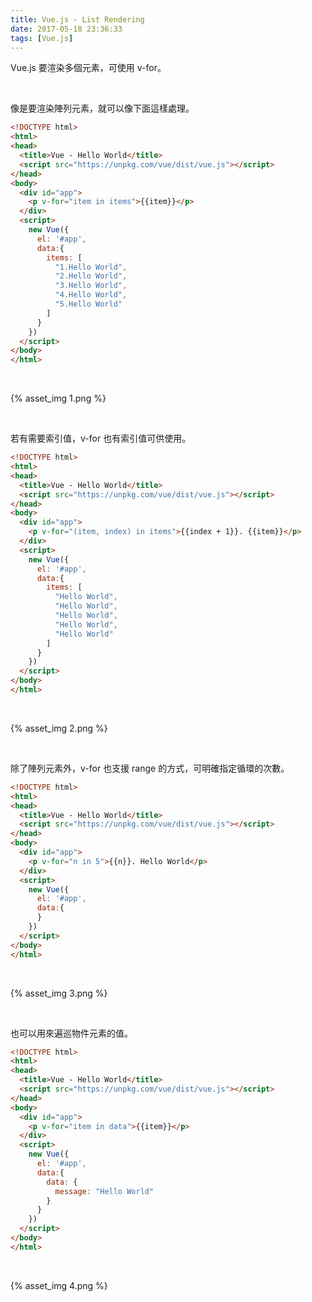 ```yaml
---
title: Vue.js - List Rendering
date: 2017-05-18 23:36:33
tags: [Vue.js]
---
```


Vue.js 要渲染多個元素，可使用 v-for。  

<!-- More -->

<br/>


像是要渲染陣列元素，就可以像下面這樣處理。  

```html
<!DOCTYPE html>
<html>
<head>
  <title>Vue - Hello World</title>
  <script src="https://unpkg.com/vue/dist/vue.js"></script>
</head>
<body>
  <div id="app">
    <p v-for="item in items">{{item}}</p>
  </div>
  <script>
    new Vue({
      el: '#app',
      data:{
        items: [
          "1.Hello World",
          "2.Hello World",
          "3.Hello World",
          "4.Hello World",
          "5.Hello World"
        ]
      }
    })
  </script>
</body>
</html>
```

<br/>


{% asset_img 1.png %}

<br/>


若有需要索引值，v-for 也有索引值可供使用。  

```html
<!DOCTYPE html>
<html>
<head>
  <title>Vue - Hello World</title>
  <script src="https://unpkg.com/vue/dist/vue.js"></script>
</head>
<body>
  <div id="app">
    <p v-for="(item, index) in items">{{index + 1}}. {{item}}</p>
  </div>
  <script>
    new Vue({
      el: '#app',
      data:{
        items: [
          "Hello World",
          "Hello World",
          "Hello World",
          "Hello World",
          "Hello World"
        ]
      }      
    })
  </script>
</body>
</html>
```

<br/>



{% asset_img 2.png %}

<br/>


除了陣列元素外，v-for 也支援 range 的方式，可明確指定循環的次數。  

```html
<!DOCTYPE html>
<html>
<head>
  <title>Vue - Hello World</title>
  <script src="https://unpkg.com/vue/dist/vue.js"></script>
</head>
<body>
  <div id="app">
    <p v-for="n in 5">{{n}}. Hello World</p>
  </div>
  <script>
    new Vue({
      el: '#app',
      data:{
      }
    })
  </script>
</body>
</html>
```

<br/>



{% asset_img 3.png %}

<br/>


也可以用來遍巡物件元素的值。  

```html
<!DOCTYPE html>
<html>
<head>
  <title>Vue - Hello World</title>
  <script src="https://unpkg.com/vue/dist/vue.js"></script>
</head>
<body>
  <div id="app">
    <p v-for="item in data">{{item}}</p>
  </div>
  <script>
    new Vue({
      el: '#app',
      data:{
        data: {
          message: "Hello World"
        }
      }      
    })
  </script>
</body>
</html>
```

<br/>



{% asset_img 4.png %}

<br/>
